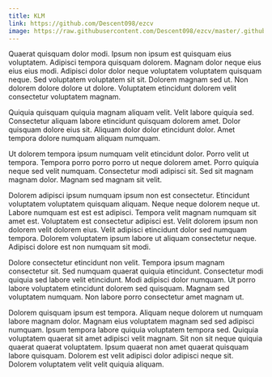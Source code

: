 ```yaml
---
title: KLM
link: https://github.com/Descent098/ezcv
image: https://raw.githubusercontent.com/Descent098/ezcv/master/.github/logo.png
---
```


Quaerat quisquam dolor modi. Ipsum non ipsum est quisquam eius voluptatem. Adipisci tempora quisquam dolorem. Magnam dolor neque eius eius eius modi. Adipisci dolor dolor neque voluptatem voluptatem quisquam neque. Sed voluptatem voluptatem sit sit. Dolorem magnam sed ut. Non dolorem dolore dolore ut dolore. Voluptatem etincidunt dolorem velit consectetur voluptatem magnam.

Quiquia quisquam quiquia magnam aliquam velit. Velit labore quiquia sed. Consectetur aliquam labore etincidunt quisquam dolorem amet. Dolor quisquam dolore eius sit. Aliquam dolor dolor etincidunt dolor. Amet tempora dolore numquam aliquam numquam.

Ut dolorem tempora ipsum numquam velit etincidunt dolor. Porro velit ut tempora. Tempora porro porro porro ut neque dolorem amet. Porro quiquia neque sed velit numquam. Consectetur modi adipisci sit. Sed sit magnam magnam dolor. Magnam sed magnam sit velit.

Dolorem adipisci ipsum numquam ipsum non est consectetur. Etincidunt voluptatem voluptatem quisquam aliquam. Neque neque dolorem neque ut. Labore numquam est est est adipisci. Tempora velit magnam numquam sit amet est. Voluptatem est consectetur adipisci est. Velit dolorem ipsum non dolorem velit dolorem eius. Velit adipisci etincidunt dolor sed numquam tempora. Dolorem voluptatem ipsum labore ut aliquam consectetur neque. Adipisci dolore est non numquam sit modi.

Dolore consectetur etincidunt non velit. Tempora ipsum magnam consectetur sit. Sed numquam quaerat quiquia etincidunt. Consectetur modi quiquia sed labore velit etincidunt. Modi adipisci dolor numquam. Ut porro labore voluptatem etincidunt dolorem sed quisquam. Magnam sed voluptatem numquam. Non labore porro consectetur amet magnam ut.

Dolorem quisquam ipsum est tempora. Aliquam neque dolorem ut numquam labore magnam dolor. Magnam eius voluptatem magnam sed sed adipisci numquam. Ipsum tempora labore quiquia voluptatem tempora sed. Quiquia voluptatem quaerat sit amet adipisci velit magnam. Sit non sit neque quiquia quaerat quaerat voluptatem. Ipsum quaerat non amet quaerat quisquam labore quisquam. Dolorem est velit adipisci dolor adipisci neque sit. Dolorem voluptatem velit velit quiquia aliquam.
    
